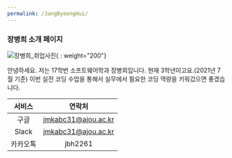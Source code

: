 ```yaml
---
permalink: /JangByeongHui/
---
```


### 장병희 소개 페이지

![장병희_취업사진](https://user-images.githubusercontent.com/41332873/124730681-8a8df600-df4c-11eb-9dfb-36505ec53164.jpg){ : weight="200"}

안녕하세요. 저는 17학번 소프트웨어학과 장병희입니다. 현재 3학년이고요.(2021년 7월 기준)
이번 실전 코딩 수업을 통해서 실무에서 필요한 코딩 역량을 키워갔으면 좋겠습니다.

|서비스|연락처|
|:------:|:---:|
|구글|jmkabc31@ajou.ac.kr|
|Slack|jmkabc31@ajou.ac.kr|
|카카오톡|jbh2261|


